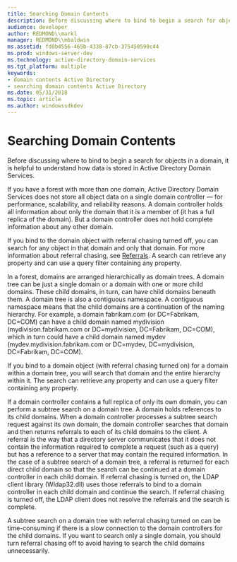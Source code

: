 ```yaml
---
title: Searching Domain Contents
description: Before discussing where to bind to begin a search for objects in a domain, it is helpful to understand how data is stored in Active Directory Domain Services.
audience: developer
author: REDMOND\\markl
manager: REDMOND\\mbaldwin
ms.assetid: fd0b4556-465b-4338-87cb-375450590c44
ms.prod: windows-server-dev
ms.technology: active-directory-domain-services
ms.tgt_platform: multiple
keywords:
- domain contents Active Directory
- searching domain contents Active Directory
ms.date: 05/31/2018
ms.topic: article
ms.author: windowssdkdev
---
```


# Searching Domain Contents

Before discussing where to bind to begin a search for objects in a domain, it is helpful to understand how data is stored in Active Directory Domain Services.

If you have a forest with more than one domain, Active Directory Domain Services does not store all object data on a single domain controller — for performance, scalability, and reliability reasons. A domain controller holds all information about only the domain that it is a member of (it has a full replica of the domain). But a domain controller does not hold complete information about any other domain.

If you bind to the domain object with referral chasing turned off, you can search for any object in that domain and only that domain. For more information about referral chasing, see [Referrals](referrals.md). A search can retrieve any property and can use a query filter containing any property.

In a forest, domains are arranged hierarchically as domain trees. A domain tree can be just a single domain or a domain with one or more child domains. These child domains, in turn, can have child domains beneath them. A domain tree is also a contiguous namespace. A contiguous namespace means that the child domains are a continuation of the naming hierarchy. For example, a domain fabrikam.com (or DC=Fabrikam, DC=COM) can have a child domain named mydivision (mydivision.fabrikam.com or DC=mydivision, DC=Fabrikam, DC=COM), which in turn could have a child domain named mydev (mydev.mydivision.fabrikam.com or DC=mydev, DC=mydivision, DC=Fabrikam, DC=COM).

If you bind to a domain object (with referral chasing turned on) for a domain within a domain tree, you will search that domain and the entire hierarchy within it. The search can retrieve any property and can use a query filter containing any property.

If a domain controller contains a full replica of only its own domain, you can perform a subtree search on a domain tree. A domain holds references to its child domains. When a domain controller processes a subtree search request against its own domain, the domain controller searches that domain and then returns referrals to each of its child domains to the client. A referral is the way that a directory server communicates that it does not contain the information required to complete a request (such as a query) but has a reference to a server that may contain the required information. In the case of a subtree search of a domain tree, a referral is returned for each direct child domain so that the search can be continued at a domain controller in each child domain. If referral chasing is turned on, the LDAP client library (Wldap32.dll) uses those referrals to bind to a domain controller in each child domain and continue the search. If referral chasing is turned off, the LDAP client does not resolve the referrals and the search is complete.

A subtree search on a domain tree with referral chasing turned on can be time-consuming if there is a slow connection to the domain controllers for the child domains. If you want to search only a single domain, you should turn referral chasing off to avoid having to search the child domains unnecessarily.

 

 




